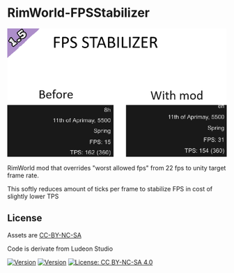 # RimWorld-FPSStabilizer

![alt text](About/preview.png)

RimWorld mod that overrides "worst allowed fps" from 22 fps to unity target frame rate.

This softly reduces amount of ticks per frame to stabilize FPS in cost of slightly lower TPS

## License
Assets are [CC-BY-NC-SA](https://creativecommons.org/licenses/by-nc-sa/4.0/)

Code is derivate from Ludeon Studio


[![Version](https://img.shields.io/badge/Rimworld-1.4-green.svg)](http://rimworldgame.com/)
[![Version](https://img.shields.io/badge/Rimworld-1.5-green.svg)](http://rimworldgame.com/)
[![License: CC BY-NC-SA 4.0](https://img.shields.io/badge/License-CC%20BY--NC--SA%204.0-blue.svg)](http://creativecommons.org/licenses/by-nc-sa/4.0/)
